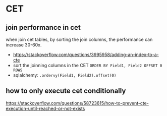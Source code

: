 # CET

## join performance in cet
when join cet tables, by sorting the join columns, the performance can increase 30-60x.
- https://stackoverflow.com/questions/3995958/adding-an-index-to-a-cte
- sort the joinning columns in the CET `ORDER BY Field1, Field2 OFFSET 0 ROWS`
- sqlalchemy: `.ordervy(Field1, Field2).offset(0)`

## how to only execute cet conditionally
https://stackoverflow.com/questions/58723615/how-to-prevent-cte-execution-until-reached-or-not-exists
